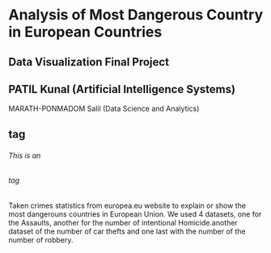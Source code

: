 #  Analysis of Most Dangerous Country in European Countries 
## Data Visualization Final Project

## PATIL Kunal (Artificial Intelligence Systems)
MARATH-PONMADOM Salil (Data Science and Analytics) <h2> tag
###### This is an <h6> tag

Taken crimes statistics from europea.eu website to explain or show the most dangerouns countries in European Union. We used 4 datasets, one for the Assaults, another for the number of intentional Homicide.another dataset of the number of car thefts and one last with the number of the number of robbery.

